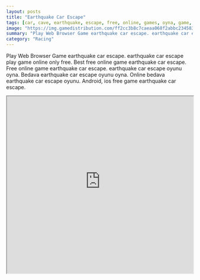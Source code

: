 ```yaml
---
layout: posts
title: "Earthquake Car Escape"
tags: [car, cave, earthquake, escape, free, online, games, oyna, game, free, games, play, play, games]
image: "https://img.gamedistribution.com/ff2cc3b8c7caeaa068f2abbc234583f5.jpg"
summary: "Play Web Browser Game earthquake car escape. earthquake car escape play game online only free. Best free online game earthquake car escape. Free online game earthquake car escape. earthquake car escape oyunu oyna. Bedava earthquake car escape oyunu oyna. Online bedava earthquake car escape oyunu. Android, ios free game earthquake car escape."
category: "Racing"
---
```


Play Web Browser Game earthquake car escape. earthquake car escape play game online only free. Best free online game earthquake car escape. Free online game earthquake car escape. earthquake car escape oyunu oyna. Bedava earthquake car escape oyunu oyna. Online bedava earthquake car escape oyunu. Android, ios free game earthquake car escape.

<iframe width="100%" height="480px;" src="https://flash.gamedistribution.com?game=ff2cc3b8c7caeaa068f2abbc234583f5"></iframe>